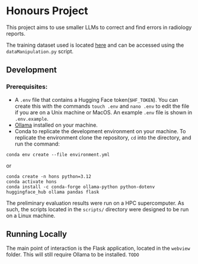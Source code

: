 # Honours Project

This project aims to use smaller LLMs to correct and find errors in radiology reports.

The training dataset used is located [here](https://huggingface.co/datasets/ibrahimhamamci/CT-RATE/tree/main/dataset/radiology_text_reports) and can be accessed using the `dataManipulation.py` script. 



## Development

### Prerequisites:

- A `.env` file that contains a Hugging Face token(`$HF_TOKEN`). You can create this with the commands `touch .env` and `nano .env` to edit the file if you are on a Unix machine or MacOS. An example `.env` file is shown in `.env.example`. 
- [Ollama](https://ollama.com/download) installed on your machine.
- Conda to replicate the development environment on your machine. To replicate the environment clone the repository, `cd` into the directory, and run the command: 

```
conda env create --file environment.yml
```
or

```
conda create -n hons python=3.12
conda activate hons
conda install -c conda-forge ollama-python python-dotenv huggingface_hub ollama pandas flask
```

The preliminary evaluation results were run on a HPC supercomputer. As such, the scripts located in the `scripts/` directory were designed to be run on a Linux machine. 


## Running Locally

The main point of interaction is the Flask application, located in the `webview` folder. This will still require Ollama to be installed.
`TODO`
